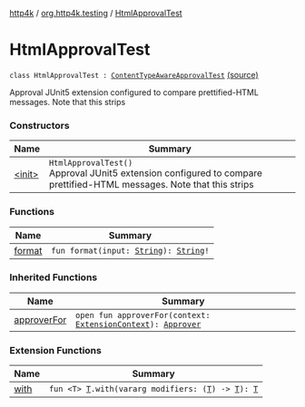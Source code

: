 [http4k](../../index.md) / [org.http4k.testing](../index.md) / [HtmlApprovalTest](./index.md)

# HtmlApprovalTest

`class HtmlApprovalTest : `[`ContentTypeAwareApprovalTest`](../-content-type-aware-approval-test/index.md) [(source)](https://github.com/http4k/http4k/blob/master/http4k-testing-approval/src/main/kotlin/org/http4k/testing/ApprovalTest.kt#L96)

Approval JUnit5 extension configured to compare prettified-HTML messages. Note that this strips

### Constructors

| Name | Summary |
|---|---|
| [&lt;init&gt;](-init-.md) | `HtmlApprovalTest()`<br>Approval JUnit5 extension configured to compare prettified-HTML messages. Note that this strips |

### Functions

| Name | Summary |
|---|---|
| [format](format.md) | `fun format(input: `[`String`](https://kotlinlang.org/api/latest/jvm/stdlib/kotlin/-string/index.html)`): `[`String`](https://kotlinlang.org/api/latest/jvm/stdlib/kotlin/-string/index.html)`!` |

### Inherited Functions

| Name | Summary |
|---|---|
| [approverFor](../-content-type-aware-approval-test/approver-for.md) | `open fun approverFor(context: `[`ExtensionContext`](https://junit.org/junit5/docs/5.4.2/api/org/junit/jupiter/api/extension/ExtensionContext.html)`): `[`Approver`](../-approver/index.md) |

### Extension Functions

| Name | Summary |
|---|---|
| [with](../../org.http4k.core/with.md) | `fun <T> `[`T`](../../org.http4k.core/with.md#T)`.with(vararg modifiers: (`[`T`](../../org.http4k.core/with.md#T)`) -> `[`T`](../../org.http4k.core/with.md#T)`): `[`T`](../../org.http4k.core/with.md#T) |
